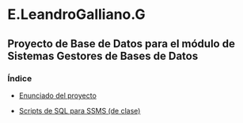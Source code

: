 ﻿# E.LeandroGalliano.G

## Proyecto de Base de Datos para el módulo de Sistemas Gestores de Bases de Datos

### Índice

* [Enunciado del proyecto](https://github.com/Lundrvs/E.LeandroGalliano.G/blob/main/notio/proyectoASAX.md)

* [Scripts de SQL para SSMS (de clase)](https://github.com/Lenadrus/E.LeandroGalliano.G/blob/main/scriptsSQL/README.md)
